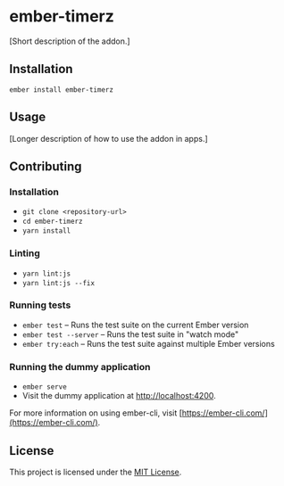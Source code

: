 ember-timerz
==============================================================================

[Short description of the addon.]

Installation
------------------------------------------------------------------------------

```
ember install ember-timerz
```


Usage
------------------------------------------------------------------------------

[Longer description of how to use the addon in apps.]


Contributing
------------------------------------------------------------------------------

### Installation

* `git clone <repository-url>`
* `cd ember-timerz`
* `yarn install`

### Linting

* `yarn lint:js`
* `yarn lint:js --fix`

### Running tests

* `ember test` – Runs the test suite on the current Ember version
* `ember test --server` – Runs the test suite in "watch mode"
* `ember try:each` – Runs the test suite against multiple Ember versions

### Running the dummy application

* `ember serve`
* Visit the dummy application at [http://localhost:4200](http://localhost:4200).

For more information on using ember-cli, visit [https://ember-cli.com/](https://ember-cli.com/).

License
------------------------------------------------------------------------------

This project is licensed under the [MIT License](LICENSE.md).

